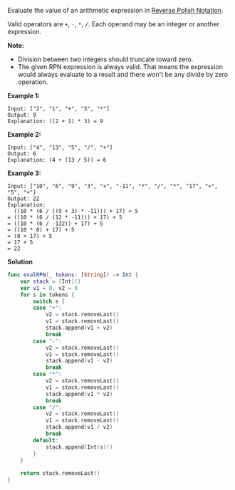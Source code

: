 Evaluate the value of an arithmetic expression in [Reverse Polish Notation](http://en.wikipedia.org/wiki/Reverse_Polish_notation).

Valid operators are `+`, `-`, `*`, `/`. Each operand may be an integer or another expression.

**Note:**

- Division between two integers should truncate toward zero.
- The given RPN expression is always valid. That means the expression would always evaluate to a result and there won't be any divide by zero operation.

**Example 1:**

```
Input: ["2", "1", "+", "3", "*"]
Output: 9
Explanation: ((2 + 1) * 3) = 9
```

**Example 2:**

```
Input: ["4", "13", "5", "/", "+"]
Output: 6
Explanation: (4 + (13 / 5)) = 6
```

**Example 3:**

```
Input: ["10", "6", "9", "3", "+", "-11", "*", "/", "*", "17", "+", "5", "+"]
Output: 22
Explanation: 
  ((10 * (6 / ((9 + 3) * -11))) + 17) + 5
= ((10 * (6 / (12 * -11))) + 17) + 5
= ((10 * (6 / -132)) + 17) + 5
= ((10 * 0) + 17) + 5
= (0 + 17) + 5
= 17 + 5
= 22
```



**Solution**

```swift
func evalRPN(_ tokens: [String]) -> Int {
    var stack = [Int]()
    var v1 = 0, v2 = 0
    for s in tokens {
        switch s {
        case "+":
            v2 = stack.removeLast()
            v1 = stack.removeLast()
            stack.append(v1 + v2)
            break
        case "-":
            v2 = stack.removeLast()
            v1 = stack.removeLast()
            stack.append(v1 - v2)
            break
        case "*":
            v2 = stack.removeLast()
            v1 = stack.removeLast()
            stack.append(v1 * v2)
            break
        case "/":
            v2 = stack.removeLast()
            v1 = stack.removeLast()
            stack.append(v1 / v2)
            break
        default:
            stack.append(Int(s)!)
        }
    }
    
    return stack.removeLast()
}
```

